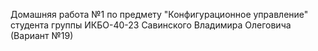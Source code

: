 Домашняя работа №1 по предмету
"Конфигурационное управление"
студента группы ИКБО-40-23
Савинского Владимира Олеговича (Вариант №19)

